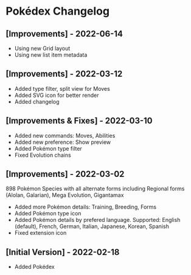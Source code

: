 # Pokédex Changelog

## [Improvements] - 2022-06-14

- Using new Grid layout
- Using new list item metadata

## [Improvements] - 2022-03-12

- Added type filter, split view for Moves
- Added SVG icon for better render
- Added changelog

## [Improvements & Fixes] - 2022-03-10

- Added new commands: Moves, Abilities
- Added new preference: Show preview
- Added Pokémon type filter
- Fixed Evolution chains

## [Improvements] - 2022-03-02

898 Pokémon Species with all alternate forms including Regional forms (Alolan, Galarian), Mega Evolution, Gigantamax

- Added more Pokémon details: Training, Breeding, Forms
- Added Pokémon type icon
- Added Pokémon details by prefered language. Supported: English (default), French, German, Italian, Japanese, Korean, Spanish
- Fixed extension icon

## [Initial Version] - 2022-02-18

- Added Pokédex
